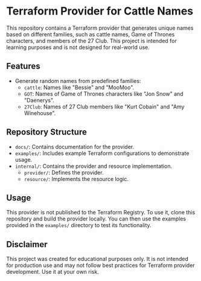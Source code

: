 # Terraform Provider for Cattle Names

This repository contains a Terraform provider that generates unique names based on different families, such as cattle names, Game of Thrones characters, and members of the 27 Club. This project is intended for learning purposes and is not designed for real-world use.

## Features

- Generate random names from predefined families:
  - `cattle`: Names like "Bessie" and "MooMoo".
  - `GOT`: Names of Game of Thrones characters like "Jon Snow" and "Daenerys".
  - `27Club`: Names of 27 Club members like "Kurt Cobain" and "Amy Winehouse".

## Repository Structure

- `docs/`: Contains documentation for the provider.
- `examples/`: Includes example Terraform configurations to demonstrate usage.
- `internal/`: Contains the provider and resource implementation.
  - `provider/`: Defines the provider.
  - `resource/`: Implements the resource logic.

## Usage

This provider is not published to the Terraform Registry. To use it, clone this repository and build the provider locally. You can then use the examples provided in the `examples/` directory to test its functionality.

## Disclaimer

This project was created for educational purposes only. It is not intended for production use and may not follow best practices for Terraform provider development. Use it at your own risk.